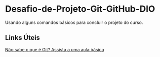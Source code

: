 # Desafio-de-Projeto-Git-GitHub-DIO
Usando alguns comandos básicos para concluir o projeto do curso.

## Links Úteis
[Não sabe o que é Git? Assista a uma aula básica](https://www.youtube.com/watch?v=ror-BMdT-6Q)
